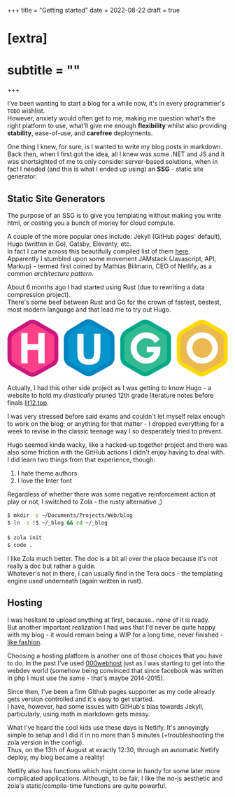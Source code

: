 +++
title = "Getting started"
date = 2022-08-22
draft = true

# [extra]
# subtitle = ""
+++

I've been wanting to start a blog for a while now, it's in every programmer's `TODO` wishlist.  
However, anxiety would often get to me, making me question what's the right platform to use,
what'll give me enough **flexibility** whilst also providing **stability**, ease-of-use, and **carefree** deployments.

One thing I knew, for sure, is I wanted to write my blog posts in <span class="highlight">markdown</span>.  
Back then, when I first got the idea, all I knew was some .NET and JS and it was shortsighted of me
to only consider server-based solutions, when in fact I needed (and this is what I ended up using) an **SSG** - static site generator.

## Static Site Generators

The purpose of an SSG is to give you templating without making you write html, or costing you a bunch of money for cloud compute.

A couple of the more popular ones include: Jekyll (GitHub pages' default), Hugo (written in Go), Gatsby, Eleventy, etc.  
In fact I came across this beautifully compiled list of them [here](https://jamstack.org/generators/).  
Apparently I stumbled upon some movement JAMstack (Javascript, API, Markup) - termed first coined by Mathias Biilmann, CEO of Netlify, as a common *architecture pattern*.

About 6 months ago I had started using Rust (due to rewriting a data compression project).  
There's some beef between Rust and Go for the crown of fastest, bestest, most modern language and that lead me to try out Hugo.

![HUGO logo](https://raw.githubusercontent.com/gohugoio/gohugoioTheme/master/static/images/hugo-logo-wide.svg)

Actually, I had this other side project as I was getting to know Hugo -
a website to hold my *drastically* pruned 12th grade literature notes before finals [lit12.top](https://lit12.top/).

I was very stressed before said exams and couldn't let myself relax enough to work on the blog;
or anything for that matter - I dropped everything for a week to revise in the classic teenage way I so desperately tried to prevent.  

Hugo seemed kinda wacky, like a hacked-up together project and there was also some friction with the GitHub actions I didn't enjoy having to deal with.  
I did learn two things from that experience, though:
1. I hate theme authors
2. I love the Inter font

Regardless of whether there was some negative reinforcement action at play or not, I switched to Zola - the rusty alternative ;)

```bash
$ mkdir -p ~/Documents/Projects/Web/blog
$ ln -s !$ ~/_blog && cd ~/_blog

$ zola init
$ code .
```

I like Zola much better. The doc is a bit all over the place because it's not really a doc but rather a guide.  
Whatever's not in there, I can usually find in the Tera docs - the templating engine used underneath (again written in rust).

## Hosting

I was hesitant to upload anything at first, because.. none of it is ready.  
But another important realization I had was that I'd never be quite happy with my blog -
it would remain being a WIP for a long time, never finished - [like fashion](@/movies/the-social-network-fashion.md).

<!-- TODO: Add an archive link to my first php script -->
Choosing a hosting platform is another one of those choices that you have to do.
In the past I've used [000webhost](https://www.000webhost.com/) just as I was starting to get into the webdev world
(somehow being convinced that since facebook was written in php I must use the same - that's maybe 2014-2015).

Since then, I've been a firm Github pages supporter as my code already gets version controlled and it's easy to get started.  
I have, however, had some issues with GitHub's bias towards Jekyll, particularly, using math in markdown gets messy.


What I've heard the cool kids use these days is Netlify. It's annoyingly simple to setup and I did it in no more than 5 minutes (+troubleshooting the zola version in the config).  
Thus, on the 13th of August at exactly 12:30, through an automatic Netlify deploy, my blog became a reality!

Netlify also has functions which might come in handy for some later more complicated applications.
Although, to be fair, I like the no-js aesthetic and zola's static/compile-time functions are quite powerful.

